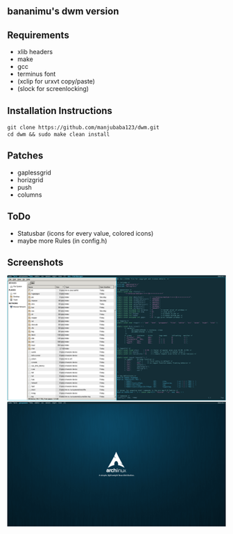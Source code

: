 bananimu's dwm version
----------------------

Requirements
------------
- xlib headers
- make
- gcc
- terminus font
- (xclip for urxvt copy/paste)
- (slock for screenlocking)

Installation Instructions
-------------------------
    git clone https://github.com/manjubaba123/dwm.git
    cd dwm && sudo make clean install

Patches
-------
- gaplessgrid
- horizgrid
- push
- columns

ToDo
----
- Statusbar (icons for every value, colored icons)
- maybe more Rules (in config.h)

Screenshots
----------
![dwm screenshot](screen1.png?raw=true)
![dwm screenshot](screen2.png?raw=true)
